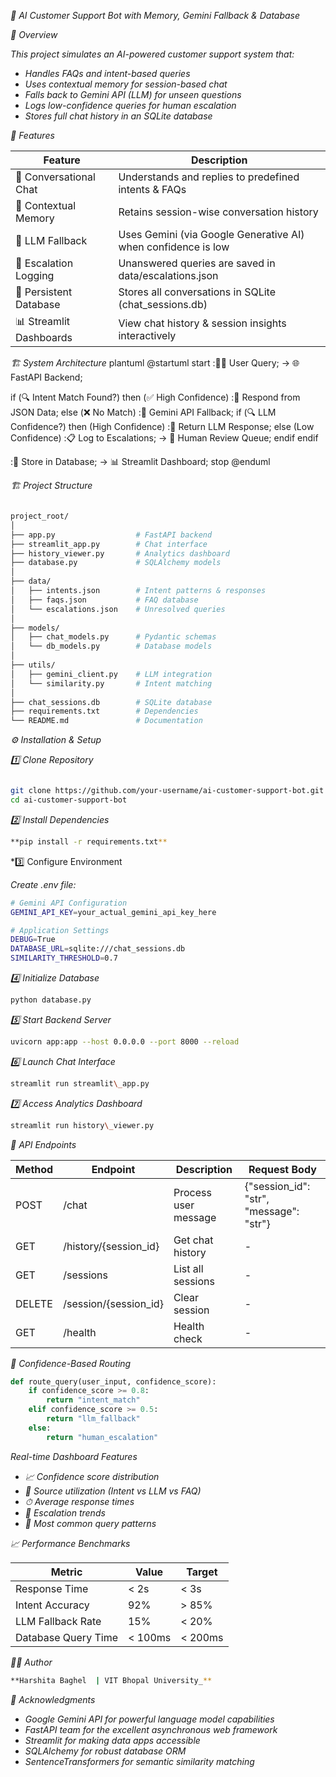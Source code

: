 *🤖 AI Customer Support Bot with Memory, Gemini Fallback & Database*

*🧠 Overview*

*This project simulates an AI-powered customer support system that:*

*   *Handles FAQs and intent-based queries*
*   *Uses contextual memory for session-based chat*
*   *Falls back to Gemini API (LLM) for unseen questions*
*   *Logs low-confidence queries for human escalation*
*   *Stores full chat history in an SQLite database*

*🚀 Features*

| Feature | Description |
| --- | --- |
| 💬 Conversational Chat | Understands and replies to predefined intents & FAQs |
| 🧠 Contextual Memory | Retains session-wise conversation history |
| 🤖 LLM Fallback | Uses Gemini (via Google Generative AI) when confidence is low |
| 🧾 Escalation Logging | Unanswered queries are saved in data/escalations.json |
| 💾 Persistent Database | Stores all conversations in SQLite (chat_sessions.db) |
| 📊 Streamlit Dashboards | View chat history & session insights interactively |

*🏗 System Architecture*
plantuml
@startuml
start
:👩‍💻 User Query;
-> 🌐 FastAPI Backend;

if (🔍 Intent Match Found?) then (✅ High Confidence)
  :💬 Respond from JSON Data;
else (❌ No Match)
  :🧠 Gemini API Fallback;
  if (🔍 LLM Confidence?) then (High Confidence)
    :💬 Return LLM Response;
  else (Low Confidence)
    :📋 Log to Escalations;
    -> 🔄 Human Review Queue;
  endif
endif

:💾 Store in Database;
-> 📊 Streamlit Dashboard;
stop
@enduml


*🏗 Project Structure*

```bash

project_root/
│
├── app.py                  # FastAPI backend
├── streamlit_app.py        # Chat interface
├── history_viewer.py       # Analytics dashboard
├── database.py             # SQLAlchemy models
│
├── data/
│   ├── intents.json        # Intent patterns & responses
│   ├── faqs.json           # FAQ database
│   └── escalations.json    # Unresolved queries
│
├── models/
│   ├── chat_models.py      # Pydantic schemas
│   └── db_models.py        # Database models
│
├── utils/
│   ├── gemini_client.py    # LLM integration
│   └── similarity.py       # Intent matching
│
├── chat_sessions.db        # SQLite database
├── requirements.txt        # Dependencies
└── README.md               # Documentation
```

*⚙ Installation & Setup*

*1️⃣ Clone Repository*

```bash

git clone https://github.com/your-username/ai-customer-support-bot.git
cd ai-customer-support-bot
```

*2️⃣ Install Dependencies*

```bash
**pip install -r requirements.txt**
```

*3️⃣ Configure Environment

*Create .env file:*

```bash
# Gemini API Configuration
GEMINI_API_KEY=your_actual_gemini_api_key_here

# Application Settings
DEBUG=True
DATABASE_URL=sqlite:///chat_sessions.db
SIMILARITY_THRESHOLD=0.7
```

*4️⃣ Initialize Database*

```bash
python database.py
```

*5️⃣ Start Backend Server*

```bash
uvicorn app:app --host 0.0.0.0 --port 8000 --reload
```

*6️⃣ Launch Chat Interface*

```bash
streamlit run streamlit\_app.py
```

*7️⃣ Access Analytics Dashboard*

```bash
streamlit run history\_viewer.py
```

*🧩 API Endpoints*

| Method | Endpoint | Description | Request Body |
| --- | --- | --- | --- |
| POST | /chat | Process user message | {"session_id": "str", "message": "str"} |
| GET | /history/{session_id} | Get chat history | - |
| GET | /sessions | List all sessions | - |
| DELETE | /session/{session_id} | Clear session | - |
| GET | /health | Health check | - |



*🔹 Confidence-Based Routing*

```python
def route_query(user_input, confidence_score):
    if confidence_score >= 0.8:
        return "intent_match"
    elif confidence_score >= 0.5:
        return "llm_fallback"
    else:
        return "human_escalation"
```


*Real-time Dashboard Features*

*   *📈 Confidence score distribution*
*   *🔄 Source utilization (Intent vs LLM vs FAQ)*
*   *⏱ Average response times*
*   *🚨 Escalation trends*
*   *💬 Most common query patterns*

*📈 Performance Benchmarks*

| Metric | Value | Target |
| --- | --- | --- |
| Response Time | < 2s | < 3s |
| Intent Accuracy | 92% | > 85% |
| LLM Fallback Rate | 15% | < 20% |
| Database Query Time | < 100ms | < 200ms |

*🧑‍💻 Author*
```bash
**Harshita Baghel  | VIT Bhopal University_**
```

*🙏 Acknowledgments*

*   *Google Gemini API for powerful language model capabilities*
*   *FastAPI team for the excellent asynchronous web framework*
*   *Streamlit for making data apps accessible*
*   *SQLAlchemy for robust database ORM*
*   *SentenceTransformers for semantic similarity matching*





